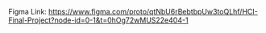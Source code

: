 Figma Link: https://www.figma.com/proto/qtNbU6rBebtbpUw3toQLhf/HCI-Final-Project?node-id=0-1&t=0hOg72wMUS22e404-1
